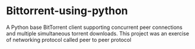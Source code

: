 # Bittorrent-using-python
A Python base BitTorrent client supporting concurrent peer connections and multiple simultaneous torrent downloads. This project was an exercise of networking protocol called peer to peer protocol
